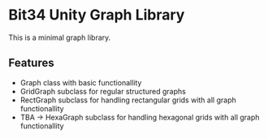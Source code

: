 # Bit34 Unity Graph Library

This is a minimal graph library.


## Features

- Graph class with basic functionallity
- GridGraph subclass for regular structured graphs
- RectGraph subclass for handling rectangular grids with all graph functionallity
- TBA -> HexaGraph subclass for handling hexagonal grids with all graph functionallity
